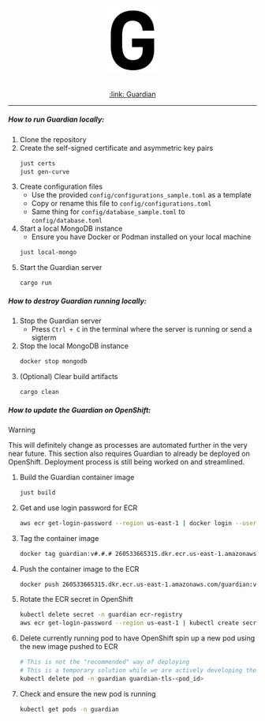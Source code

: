 <div align="center">
	<img src="../static/img/favicon.svg" width="100px">
</div>
</br>

<p align="center">
	<a href="https://open.accelerator.cafe" target="_blank">
		:link: Guardian
	</a>
</p>

---

##### How to run Guardian locally:

1. Clone the repository
2. Create the self-signed certificate and asymmetric key pairs
    ```bash
    just certs
    just gen-curve
    ```
3. Create configuration files
    - Use the provided `config/configurations_sample.toml` as a template
    - Copy or rename this file to `config/configurations.toml`
    - Same thing for `config/database_sample.toml` to `config/database.toml`
4. Start a local MongoDB instance
    - Ensure you have Docker or Podman installed on your local machine
    ```bash
    just local-mongo
    ```
5. Start the Guardian server
    ```bash
    cargo run
    ```

##### How to destroy Guardian running locally:

1. Stop the Guardian server
    - Press `Ctrl + C` in the terminal where the server is running or send a sigterm
2. Stop the local MongoDB instance
    ```bash
    docker stop mongodb
    ```
3. (Optional) Clear build artifacts
    ```bash
    cargo clean
    ```

##### How to update the Guardian on OpenShift:

> [!WARNING]
> This will definitely change as processes are automated further in the very near future.
> This section also requires Guardian to already be deployed on OpenShift. Deployment process is still being worked on and streamlined.

1. Build the Guardian container image
    ```bash
    just build
    ```
2. Get and use login password for ECR
    ```bash
    aws ecr get-login-password --region us-east-1 | docker login --username AWS --password-stdin 260533665315.dkr.ecr.us-east-1.amazonaws.com
    ```
3. Tag the container image
    ```bash
    docker tag guardian:v#.#.# 260533665315.dkr.ecr.us-east-1.amazonaws.com/guardian:v#.#.#
    ```
4. Push the container image to the ECR
    ```bash
    docker push 260533665315.dkr.ecr.us-east-1.amazonaws.com/guardian:v#.#.#
    ```
5. Rotate the ECR secret in OpenShift
    ```bash
    kubectl delete secret -n guardian ecr-registry
    aws ecr get-login-password --region us-east-1 | kubectl create secret docker-registry ecr-registry --docker-server=260533665315.dkr.ecr.us-east-1.amazonaws.com/guardian --docker-username=AWS --docker-password=$(aws ecr get-login-password --region us-east-1)
    ```
6. Delete currently running pod to have OpenShift spin up a new pod using the new image pushed to ECR
    ```bash
    # This is not the "recommended" way of deploying
    # This is a temporary solution while we are actively developing the stage env
    kubectl delete pod -n guardian guardian-tls-<pod_id>
    ```
7. Check and ensure the new pod is running
    ```bash
    kubectl get pods -n guardian
    ```
